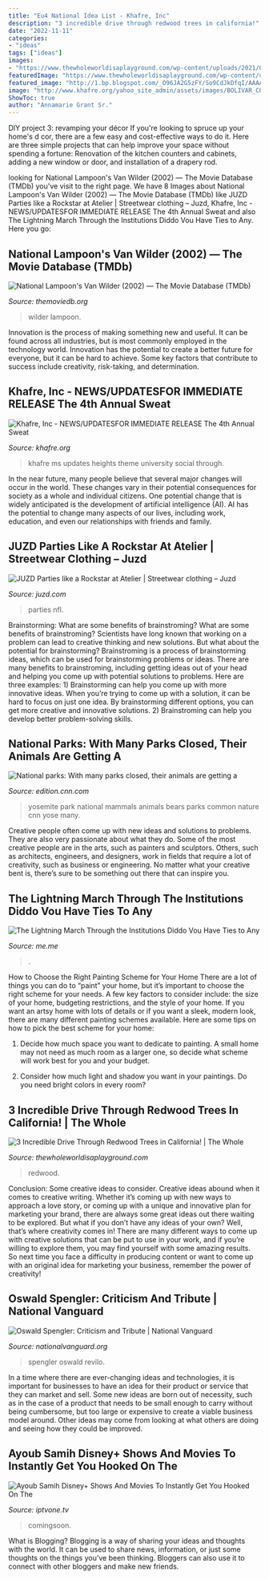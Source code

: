 ```yaml
---
title: "Eu4 National Idea List - Khafre, Inc"
description: "3 incredible drive through redwood trees in california!"
date: "2022-11-11"
categories:
- "ideas"
tags: ["ideas"]
images:
- "https://www.thewholeworldisaplayground.com/wp-content/uploads/2021/07/Drive-Through-Redwood-Trees-12.jpg"
featuredImage: "https://www.thewholeworldisaplayground.com/wp-content/uploads/2021/07/Drive-Through-Redwood-Trees-12.jpg"
featured_image: "http://1.bp.blogspot.com/_O96JA2G5zFY/So9CdJkDfqI/AAAAAAAAAt0/52TEQjxObMA/s400/DSC_0472.jpg"
image: "http://www.khafre.org/yahoo_site_admin/assets/images/BOLIVAR_COMMERCIAL_PG_2.120143307_std.jpg"
ShowToc: true
author: "Annamarie Grant Sr."
---
```



DIY project 3: revamping your décor
If you're looking to spruce up your home's d cor, there are a few easy and cost-effective ways to do it. Here are three simple projects that can help improve your space without spending a fortune: Renovation of the kitchen counters and cabinets, adding a new window or door, and installation of a drapery rod.

	

		
looking for National Lampoon&#039;s Van Wilder (2002) — The Movie Database (TMDb) you've visit to the right page. We have 8 Images about National Lampoon&#039;s Van Wilder (2002) — The Movie Database (TMDb) like JUZD Parties like a Rockstar at Atelier | Streetwear clothing – Juzd, Khafre, Inc - NEWS/UPDATES﻿FOR IMMEDIATE RELEASE The 4th Annual Sweat and also The Lightning March Through the Institutions Diddo Vou Have Ties to Any. Here you go:
		
    
## National Lampoon&#039;s Van Wilder (2002) — The Movie Database (TMDb)

<img loading=lazy src="https://www.themoviedb.org/t/p/w600_and_h900_bestv2/vXhrHZs0TlqxKBAkUvrVcNMKw7q.jpg" onerror="this.onerror=null;this.src='https://tse3.mm.bing.net/th?id=OIP.gT4s3gduZZ-nwLXg5KE1AgHaLH&amp;pid=15.1';" alt="National Lampoon&#039;s Van Wilder (2002) — The Movie Database (TMDb)">

_Source: themoviedb.org_

>wilder lampoon. 

	

Innovation is the process of making something new and useful. It can be found across all industries, but is most commonly employed in the technology world. Innovation has the potential to create a better future for everyone, but it can be hard to achieve. Some key factors that contribute to success include creativity, risk-taking, and determination.

    
## Khafre, Inc - NEWS/UPDATES﻿FOR IMMEDIATE RELEASE The 4th Annual Sweat

<img loading=lazy src="http://www.khafre.org/yahoo_site_admin/assets/images/BOLIVAR_COMMERCIAL_PG_2.120143307_std.jpg" onerror="this.onerror=null;this.src='https://tse2.mm.bing.net/th?id=OIP.sh9PLFNYHICXc9MQWhtNWwHaMY&amp;pid=15.1';" alt="Khafre, Inc - NEWS/UPDATES﻿FOR IMMEDIATE RELEASE The 4th Annual Sweat">

_Source: khafre.org_

>khafre ms updates heights theme university social through. 

	

In the near future, many people believe that several major changes will occur in the world. These changes vary in their potential consequences for society as a whole and individual citizens. One potential change that is widely anticipated is the development of artificial intelligence (AI). AI has the potential to change many aspects of our lives, including work, education, and even our relationships with friends and family.

    
## JUZD Parties Like A Rockstar At Atelier | Streetwear Clothing – Juzd

<img loading=lazy src="http://1.bp.blogspot.com/_O96JA2G5zFY/So9CdJkDfqI/AAAAAAAAAt0/52TEQjxObMA/s400/DSC_0472.jpg" onerror="this.onerror=null;this.src='https://tse1.mm.bing.net/th?id=OIP.XACjDxY81tOPO-WYu4Za0gAAAA&amp;pid=15.1';" alt="JUZD Parties like a Rockstar at Atelier | Streetwear clothing – Juzd">

_Source: juzd.com_

>parties nfl. 

	

Brainstorming: What are some benefits of brainstroming?
What are some benefits of brainstroming? Scientists have long known that working on a problem can lead to creative thinking and new solutions. But what about the potential for brainstorming? Brainstroming is a process of brainstorming ideas, which can be used for brainstorming problems or ideas. There are many benefits to brainstroming, including getting ideas out of your head and helping you come up with potential solutions to problems. Here are three examples: 1) Brainstorming can help you come up with more innovative ideas. When you’re trying to come up with a solution, it can be hard to focus on just one idea. By brainstorming different options, you can get more creative and innovative solutions. 2) Brainstroming can help you develop better problem-solving skills.

    
## National Parks: With Many Parks Closed, Their Animals Are Getting A

<img loading=lazy src="https://cdn.cnn.com/cnnnext/dam/assets/200419142106-yosemite-national-park-black-bear-file-super-tease.jpg" onerror="this.onerror=null;this.src='https://tse4.mm.bing.net/th?id=OIP.OTZObb4rVcLvwlb0f_4NjgHaEK&amp;pid=15.1';" alt="National parks: With many parks closed, their animals are getting a">

_Source: edition.cnn.com_

>yosemite park national mammals animals bears parks common nature cnn yose many. 

	

Creative people often come up with new ideas and solutions to problems. They are also very passionate about what they do. Some of the most creative people are in the arts, such as painters and sculptors. Others, such as architects, engineers, and designers, work in fields that require a lot of creativity, such as business or engineering. No matter what your creative bent is, there’s sure to be something out there that can inspire you.

    
## The Lightning March Through The Institutions Diddo Vou Have Ties To Any

<img loading=lazy src="https://pics.me.me/thumb_the-lightning-march-through-the-institutions-did-do-vou-have-ties-61965249.png" onerror="this.onerror=null;this.src='https://tse1.mm.bing.net/th?id=OIP.OQyJCupfH6hJ6s1jQnMb8QAAAA&amp;pid=15.1';" alt="The Lightning March Through the Institutions Diddo Vou Have Ties to Any">

_Source: me.me_

>. 

	

How to Choose the Right Painting Scheme for Your Home
There are a lot of things you can do to “paint” your home, but it’s important to choose the right scheme for your needs. A few key factors to consider include: the size of your home, budgeting restrictions, and the style of your home. If you want an artsy home with lots of details or if you want a sleek, modern look, there are many different painting schemes available. Here are some tips on how to pick the best scheme for your home:
1. Decide how much space you want to dedicate to painting. A small home may not need as much room as a larger one, so decide what scheme will work best for you and your budget.

2. Consider how much light and shadow you want in your paintings. Do you need bright colors in every room?

    
## 3 Incredible Drive Through Redwood Trees In California! | The Whole

<img loading=lazy src="https://www.thewholeworldisaplayground.com/wp-content/uploads/2021/07/Drive-Through-Redwood-Trees-12.jpg" onerror="this.onerror=null;this.src='https://tse4.mm.bing.net/th?id=OIP.4XSxB8lvZ4WnB3OC4VQK9gHaE8&amp;pid=15.1';" alt="3 Incredible Drive Through Redwood Trees in California! | The Whole">

_Source: thewholeworldisaplayground.com_

>redwood. 

	

Conclusion: Some creative ideas to consider.
Creative ideas abound when it comes to creative writing. Whether it’s coming up with new ways to approach a love story, or coming up with a unique and innovative plan for marketing your brand, there are always some great ideas out there waiting to be explored. But what if you don’t have any ideas of your own? Well, that’s where creativity comes in! There are many different ways to come up with creative solutions that can be put to use in your work, and if you’re willing to explore them, you may find yourself with some amazing results. So next time you face a difficulty in producing content or want to come up with an original idea for marketing your business, remember the power of creativity!

    
## Oswald Spengler: Criticism And Tribute | National Vanguard

<img loading=lazy src="https://nationalvanguard.org/wp-content/uploads/2015/02/spengler21.jpg" onerror="this.onerror=null;this.src='https://tse3.mm.bing.net/th?id=OIP.vxuTyR1rTGfc5S7708Dn-wHaLM&amp;pid=15.1';" alt="Oswald Spengler: Criticism and Tribute | National Vanguard">

_Source: nationalvanguard.org_

>spengler oswald revilo. 

	

In a time where there are ever-changing ideas and technologies, it is important for businesses to have an idea for their product or service that they can market and sell. Some new ideas are born out of necessity, such as in the case of a product that needs to be small enough to carry without being cumbersome, but too large or expensive to create a viable business model around. Other ideas may come from looking at what others are doing and seeing how they could be improved.

    
## Ayoub Samih Disney+ Shows And Movies To Instantly Get You Hooked On The

<img loading=lazy src="https://wethegeek.com/wp-content/uploads/2019/11/Fox.jpg" onerror="this.onerror=null;this.src='https://tse3.mm.bing.net/th?id=OIP.JbH0AghblzVEl6ZDQx6aaAHaE7&amp;pid=15.1';" alt="Ayoub Samih Disney+ Shows And Movies To Instantly Get You Hooked On The">

_Source: iptvone.tv_

>comingsoon. 

	

What is Blogging?
Blogging is a way of sharing your ideas and thoughts with the world. It can be used to share news, information, or just some thoughts on the things you’ve been thinking. Bloggers can also use it to connect with other bloggers and make new friends.

